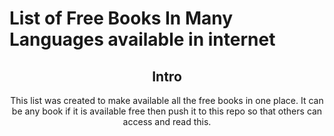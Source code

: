 # List of Free Books In Many Languages available in internet

<div align="center" markdown="1">

## Intro

This list was created to make available all the free books in one place. It can be any book if it is available free then push it to this repo so that others can access and read this.
